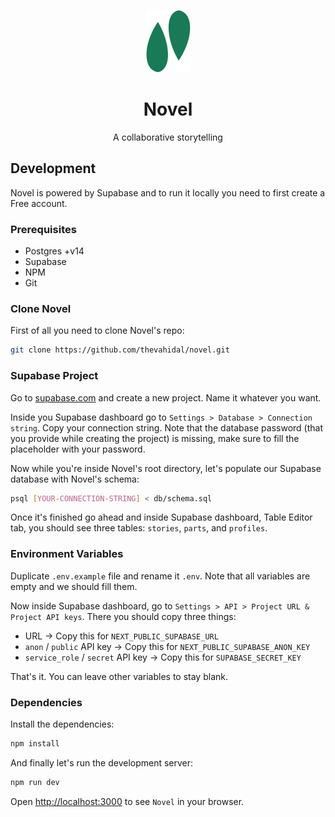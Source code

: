 
<p align="center">
    <img src="docs/images/logo.png" height="100px">
</p>
<h1 align="center">Novel</h1>
<p align="center">A collaborative storytelling</p>


## Development

Novel is powered by Supabase and to run it locally you need to first create a Free account.


### Prerequisites  

- Postgres +v14
- Supabase
- NPM
- Git

### Clone Novel

First of all you need to clone Novel's repo:
```bash
git clone https://github.com/thevahidal/novel.git
```

### Supabase Project

Go to [supabase.com](https://supabase.com/) and create a new project. Name it whatever you want.

Inside you Supabase dashboard go to `Settings > Database > Connection string`. Copy your connection string. Note that the database password (that you provide while creating the project) is missing, make sure to fill the placeholder with your password.


Now while you're inside Novel's root directory, let's populate our Supabase database with Novel's schema:

```bash
psql [YOUR-CONNECTION-STRING] < db/schema.sql
```

Once it's finished go ahead and inside Supabase dashboard, Table Editor tab, you should see three tables: `stories`, `parts`, and `profiles`.

### Environment Variables

Duplicate `.env.example` file and rename it `.env`. Note that all variables are empty and we should fill them.

Now inside Supabase dashboard, go to `Settings > API > Project URL & Project API keys`. There you should copy three things:

- URL -> Copy this for `NEXT_PUBLIC_SUPABASE_URL`
- `anon` / `public` API key -> Copy this for `NEXT_PUBLIC_SUPABASE_ANON_KEY`
- `service_role` / `secret` API key -> Copy this for `SUPABASE_SECRET_KEY`

That's it. You can leave other variables to stay blank.

### Dependencies

Install the dependencies:

```bash
npm install
```

And finally let's run the development server:

```bash
npm run dev
```

Open [http://localhost:3000](http://localhost:3000) to see `Novel` in your browser.